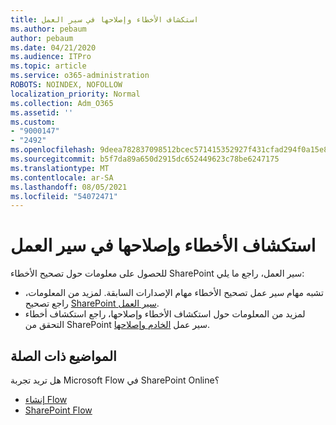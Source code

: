 ```yaml
---
title: استكشاف الأخطاء وإصلاحها في سير العمل
ms.author: pebaum
author: pebaum
ms.date: 04/21/2020
ms.audience: ITPro
ms.topic: article
ms.service: o365-administration
ROBOTS: NOINDEX, NOFOLLOW
localization_priority: Normal
ms.collection: Adm_O365
ms.assetid: ''
ms.custom:
- "9000147"
- "2492"
ms.openlocfilehash: 9deea782837098512bcec571415352927f431cfad294f0a15e89d777abea592a
ms.sourcegitcommit: b5f7da89a650d2915dc652449623c78be6247175
ms.translationtype: MT
ms.contentlocale: ar-SA
ms.lasthandoff: 08/05/2021
ms.locfileid: "54072471"
---
```

# <a name="workflow-troubleshooting"></a>استكشاف الأخطاء وإصلاحها في سير العمل

للحصول على معلومات حول تصحيح الأخطاء SharePoint سير العمل، راجع ما يلي:
- تشبه مهام سير عمل تصحيح الأخطاء مهام الإصدارات السابقة.  لمزيد من المعلومات، راجع تصحيح [SharePoint سير العمل](https://docs.microsoft.com/sharepoint/dev/general-development/debugging-sharepoint-server-workflows).
- لمزيد من المعلومات حول استكشاف الأخطاء وإصلاحها، راجع استكشاف أخطاء التحقق من SharePoint سير عمل [الخادم وإصلاحها](https://docs.microsoft.com/sharepoint/dev/general-development/troubleshooting-sharepoint-server-workflow-validation-errors-in-visio).
 

## <a name="related-topics"></a>المواضيع ذات الصلة
هل تريد تجربة Microsoft Flow في SharePoint Online؟
- [إنشاء Flow](https://support.office.com/article/Create-a-flow-for-a-list-or-library-in-SharePoint-Online-or-OneDrive-for-Business-a9c3e03b-0654-46af-a254-20252e580d01) 
- [SharePoint Flow](https://flow.microsoft.com/blog/sharepoint-and-flow/) 



